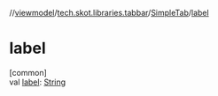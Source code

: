 //[viewmodel](../../../index.md)/[tech.skot.libraries.tabbar](../index.md)/[SimpleTab](index.md)/[label](label.md)

# label

[common]\
val [label](label.md): [String](https://kotlinlang.org/api/latest/jvm/stdlib/kotlin/-string/index.html)
